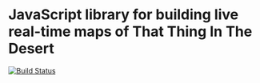 # JavaScript library for building live real-time maps of That Thing In The Desert

[![Build Status](https://travis-ci.org/brcmap/brcmapjs.svg?branch=master)](https://travis-ci.org/brcmap/brcmapjs)

